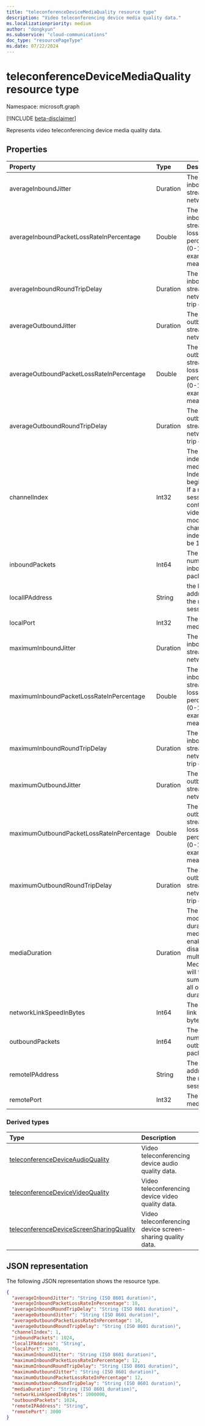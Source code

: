 ```yaml
---
title: "teleconferenceDeviceMediaQuality resource type"
description: "Video teleconferencing device media quality data."
ms.localizationpriority: medium
author: "dongkyun"
ms.subservice: "cloud-communications"
doc_type: "resourcePageType"
ms.date: 07/22/2024
---
```


# teleconferenceDeviceMediaQuality resource type

Namespace: microsoft.graph

[!INCLUDE [beta-disclaimer](../../includes/beta-disclaimer.md)]

Represents video teleconferencing device media quality data.

## Properties

| Property     | Type        | Description |
|:-------------|:------------|:------------|
|averageInboundJitter|Duration|The average inbound stream network jitter.|
|averageInboundPacketLossRateInPercentage|Double|The average inbound stream packet loss rate in percentage (0-100). For example, 0.01 means 0.01%.|
|averageInboundRoundTripDelay|Duration|The average inbound stream network round trip delay.|
|averageOutboundJitter|Duration|The average outbound stream network jitter.|
|averageOutboundPacketLossRateInPercentage|Double|The average outbound stream packet loss rate in percentage (0-100). For example, 0.01 means 0.01%.|
|averageOutboundRoundTripDelay|Duration|The average outbound stream network round trip delay.|
|channelIndex|Int32|The channel index of media. Indexing begins with 1.  If a media session contains 3 video modalities, channel indexes will be 1, 2, and 3.|
|inboundPackets|Int64|The total number of the inbound packets.|
|localIPAddress|String|the local IP address for the media session.|
|localPort|Int32|The local media port.|
|maximumInboundJitter|Duration|The maximum inbound stream network jitter.|
|maximumInboundPacketLossRateInPercentage|Double|The maximum inbound stream packet loss rate in percentage (0-100). For example, 0.01 means 0.01%.|
|maximumInboundRoundTripDelay|Duration|The maximum inbound stream network round trip delay.|
|maximumOutboundJitter|Duration|The maximum outbound stream network jitter.|
|maximumOutboundPacketLossRateInPercentage|Double|The maximum outbound stream packet loss rate in percentage (0-100). For example, 0.01 means 0.01%.|
|maximumOutboundRoundTripDelay|Duration|The maximum outbound stream network round trip delay.|
|mediaDuration|Duration|The total modality duration. If the media enabled and disabled multiple times, MediaDuration will the summation of all of the durations.|
|networkLinkSpeedInBytes|Int64|The network link speed in bytes|
|outboundPackets|Int64|The total number of the outbound packets.|
|remoteIPAddress|String|The remote IP address for the media session.|
|remotePort|Int32|The remote media port.|

### Derived types

| Type                                                 | Description                                                         |
|:-----------------------------------------------------|:--------------------------------------------------------------------|
| [teleconferenceDeviceAudioQuality](teleconferencedeviceaudioquality.md)    | Video teleconferencing device audio quality data.                          |
| [teleconferenceDeviceVideoQuality](teleconferencedevicevideoquality.md)    | Video teleconferencing device video quality data.                          |
| [teleconferenceDeviceScreenSharingQuality](teleconferencedevicescreensharingquality.md)    | Video teleconferencing device screen-sharing quality data. |

## JSON representation

The following JSON representation shows the resource type.

<!-- {
  "blockType": "resource",
  "optionalProperties": [

  ],
  "@odata.type": "microsoft.graph.teleconferenceDeviceMediaQuality",
  "baseType": null
}-->

```json
{
  "averageInboundJitter": "String (ISO 8601 duration)",
  "averageInboundPacketLossRateInPercentage": 10,
  "averageInboundRoundTripDelay": "String (ISO 8601 duration)",
  "averageOutboundJitter": "String (ISO 8601 duration)",
  "averageOutboundPacketLossRateInPercentage": 10,
  "averageOutboundRoundTripDelay": "String (ISO 8601 duration)",
  "channelIndex": 1,
  "inboundPackets": 1024,
  "localIPAddress": "String",
  "localPort": 2000,
  "maximumInboundJitter": "String (ISO 8601 duration)",
  "maximumInboundPacketLossRateInPercentage": 12,
  "maximumInboundRoundTripDelay": "String (ISO 8601 duration)",
  "maximumOutboundJitter": "String (ISO 8601 duration)",
  "maximumOutboundPacketLossRateInPercentage": 12,
  "maximumOutboundRoundTripDelay": "String (ISO 8601 duration)",
  "mediaDuration": "String (ISO 8601 duration)",
  "networkLinkSpeedInBytes": 1000000,
  "outboundPackets": 1024,
  "remoteIPAddress": "String",
  "remotePort": 3000
}
```

<!-- uuid: 16cd6b66-4b1a-43a1-adaf-3a886856ed98
2019-02-04 14:57:30 UTC -->
<!-- {
  "type": "#page.annotation",
  "description": "teleconferenceDeviceMediaQuality resource",
  "keywords": "",
  "section": "documentation",
  "tocPath": ""
}-->


